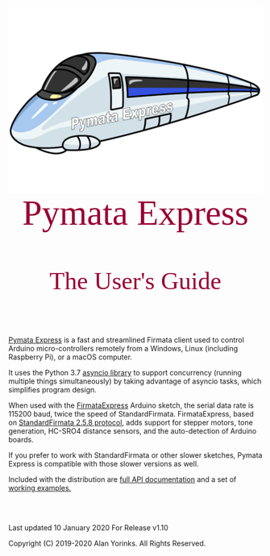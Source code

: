 <img align="middle" src="./images/pymata_express.png">

<div style="text-align:center;color:#990033; font-family:times, serif; font-size:5.0em">Pymata Express</div>
<br>


<p style="color:#990033; text-align:center; font-family:Georgia; font-size:3.5em;"> The User's Guide</p>


<br>

[Pymata Express](https://github.com/MrYsLab/pymata-express) is a fast and streamlined Firmata client used
to control Arduino micro-controllers
remotely from a Windows, Linux (including Raspberry Pi), or a macOS computer.

It uses the Python 3.7 [asyncio library](https://docs.python.org/3/library/asyncio.html)
to support concurrency (running multiple things simultaneously)
by taking advantage of asyncio tasks, which simplifies program design.

When used with the [FirmataExpress](https://github.com/MrYsLab/FirmataExpress) Arduino sketch,
the serial data rate is 115200 baud, twice the speed of StandardFirmata. FirmataExpress,
based on [StandardFirmata 2.5.8 protocol](https://github.com/firmata/protocol/blob/master/protocol.md),
 adds support for
stepper motors, tone generation, HC-SRO4 distance sensors, and the auto-detection of Arduino boards.

If you prefer to work with StandardFirmata or other slower sketches, Pymata Express is compatible with those
slower versions as well.

Included with the distribution are [full API documentation](https://mryslab.github.io/pymata-express/api/)
and a set of [working examples.](https://github.com/MrYsLab/pymata-express/tree/master/examples)

<br>
<br>


Last updated 10 January 2020 For Release v1.10

Copyright (C) 2019-2020 Alan Yorinks. All Rights Reserved.
